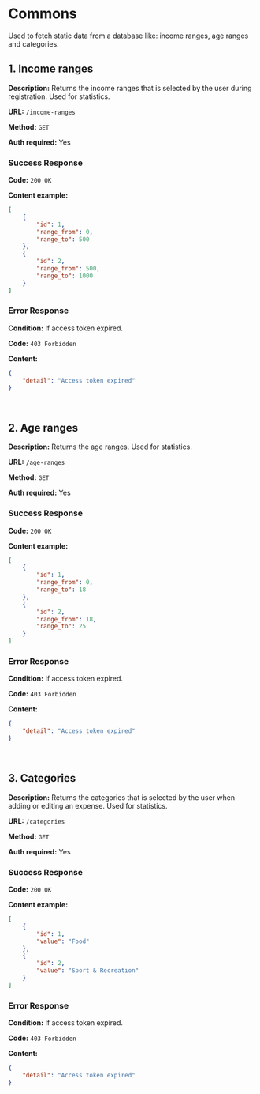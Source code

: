 # **Commons**

Used to fetch static data from a database like: income ranges, age ranges and categories. 

## 1. Income ranges

**Description:** Returns the income ranges that is selected by the user during registration. Used for statistics.

**URL:** `/income-ranges`

**Method:** `GET`

**Auth required:** Yes

### Success Response

**Code:** `200 OK`

**Content example:**

```json
[
    {
        "id": 1,
        "range_from": 0,
        "range_to": 500
    },
    {
        "id": 2,
        "range_from": 500,
        "range_to": 1000
    }
]
```

### Error Response

**Condition:** If access token expired.

**Code:** `403 Forbidden`

**Content:**

```json
{
    "detail": "Access token expired"
}
```
&nbsp;

## 2. Age ranges

**Description:** Returns the age ranges. Used for statistics.

**URL:** `/age-ranges`

**Method:** `GET`

**Auth required:** Yes

### Success Response

**Code:** `200 OK`

**Content example:**

```json
[
    {
        "id": 1,
        "range_from": 0,
        "range_to": 18
    },
    {
        "id": 2,
        "range_from": 18,
        "range_to": 25
    }
]
```

### Error Response

**Condition:** If access token expired.

**Code:** `403 Forbidden`

**Content:**

```json
{
    "detail": "Access token expired"
}
```
&nbsp;

## 3. Categories

**Description:** Returns the categories that is selected by the user when adding or editing an expense. Used for statistics.

**URL:** `/categories`

**Method:** `GET`

**Auth required:** Yes

### Success Response

**Code:** `200 OK`

**Content example:**

```json
[
    {
        "id": 1,
        "value": "Food"
    },
    {
        "id": 2,
        "value": "Sport & Recreation"
    }
]
```

### Error Response

**Condition:** If access token expired.

**Code:** `403 Forbidden`

**Content:**

```json
{
    "detail": "Access token expired"
}
```